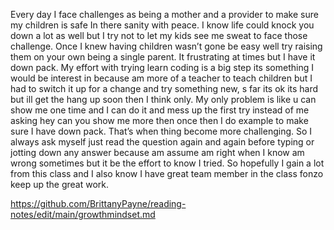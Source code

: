 Every day I face challenges as being a mother and a provider to make sure my children is safe In there sanity with peace. I know life could knock you down a lot as well but I try not to let my kids see me sweat to face those challenge. Once I knew having children wasn’t gone be easy well try raising them on your own being a single parent. It frustrating at times but I have it down pack. My effort with trying learn coding is a big step its something I would be interest in because am more of a teacher to teach children but I had to switch it up for a change and try something new, s far its ok its hard but ill get the hang up soon then I think only. My only problem is like u can show me one time and I can do it and mess up the first try instead of me asking hey can you show me more then once then I do example to make sure I have down pack. That’s when thing become more challenging. So I always ask myself just read the question again and again before typing or jotting down any answer because am assume am right when I know am wrong sometimes but it be the effort to know I tried. So hopefully I gain a lot from this class and I also know I have great team member in the class fonzo keep up the great work.


https://github.com/BrittanyPayne/reading-notes/edit/main/growthmindset.md


